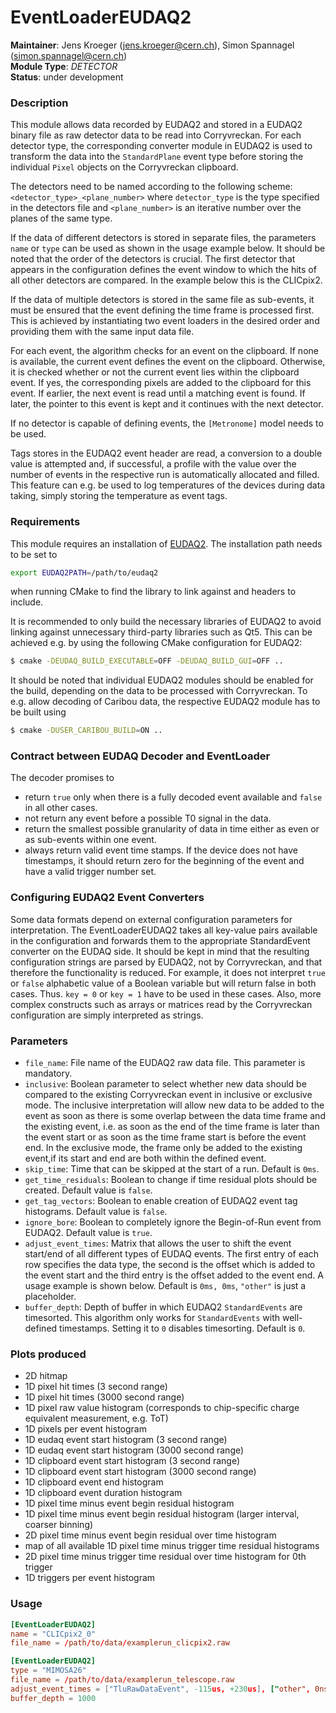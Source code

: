 # EventLoaderEUDAQ2
**Maintainer**: Jens Kroeger (<jens.kroeger@cern.ch>), Simon Spannagel (<simon.spannagel@cern.ch>)  
**Module Type**: *DETECTOR*  
**Status**: under development

### Description
This module allows data recorded by EUDAQ2 and stored in a EUDAQ2 binary file as raw detector data to be read into Corryvreckan.
For each detector type, the corresponding converter module in EUDAQ2 is used to transform the data into the `StandardPlane` event type before storing the individual `Pixel` objects on the Corryvreckan clipboard.

The detectors need to be named according to the following scheme: `<detector_type>_<plane_number>` where `detector_type` is the type specified in the detectors file and `<plane_number>` is an iterative number over the planes of the same type.

If the data of different detectors is stored in separate files, the parameters `name` or `type` can be used as shown in the usage example below.
It should be noted that the order of the detectors is crucial.
The first detector that appears in the configuration defines the event window to which the hits of all other detectors are compared.
In the example below this is the CLICpix2.

If the data of multiple detectors is stored in the same file as sub-events, it must be ensured that the event defining the time frame is processed first.
This is achieved by instantiating two event loaders in the desired order and providing them with the same input data file.

For each event, the algorithm checks for an event on the clipboard.
If none is available, the current event defines the event on the clipboard.
Otherwise, it is checked whether or not the current event lies within the clipboard event.
If yes, the corresponding pixels are added to the clipboard for this event.
If earlier, the next event is read until a matching event is found.
If later, the pointer to this event is kept and it continues with the next detector.

If no detector is capable of defining events, the `[Metronome]` model needs to be used.

Tags stores in the EUDAQ2 event header are read, a conversion to a double value is attempted and, if successful, a profile with the value over the number of events in the respective run is automatically allocated and filled. This feature can e.g. be used to log temperatures of the devices during data taking, simply storing the temperature as event tags.

### Requirements
This module requires an installation of [EUDAQ2](https://eudaq.github.io/). The installation path needs to be set to
```bash
export EUDAQ2PATH=/path/to/eudaq2
```
when running CMake to find the library to link against and headers to include.

It is recommended to only build the necessary libraries of EUDAQ2 to avoid linking against unnecessary third-party libraries such as Qt5.
This can be achieved e.g. by using the following CMake configuration for EUDAQ2:

```bash
$ cmake -DEUDAQ_BUILD_EXECUTABLE=OFF -DEUDAQ_BUILD_GUI=OFF ..
```

It should be noted that individual EUDAQ2 modules should be enabled for the build, depending on the data to be processed with Corryvreckan.
To e.g. allow decoding of Caribou data, the respective EUDAQ2 module has to be built using

```bash
$ cmake -DUSER_CARIBOU_BUILD=ON ..
```

### Contract between EUDAQ Decoder and EventLoader

The decoder promises to
* return `true` only when there is a fully decoded event available and `false` in all other cases.
* not return any event before a possible T0 signal in the data.
* return the smallest possible granularity of data in time either as even or as sub-events within one event.
* always return valid event time stamps. If the device does not have timestamps, it should return zero for the beginning of the event and have a valid trigger number set.

### Configuring EUDAQ2 Event Converters

Some data formats depend on external configuration parameters for interpretation.
The EventLoaderEUDAQ2 takes all key-value pairs available in the configuration and forwards them to the appropriate StandardEvent converter on the EUDAQ side.
It should be kept in mind that the resulting configuration strings are parsed by EUDAQ2, not by Corryvreckan, and that therefore the functionality is reduced.
For example, it does not interpret `true` or `false` alphabetic value of a Boolean variable but will return false in both cases. Thus. `key = 0` or `key = 1` have to be used in these cases.
Also, more complex constructs such as arrays or matrices read by the Corryvreckan configuration are simply interpreted as strings.

### Parameters
* `file_name`: File name of the EUDAQ2 raw data file. This parameter is mandatory.
* `inclusive`: Boolean parameter to select whether new data should be compared to the existing Corryvreckan event in inclusive or exclusive mode. The inclusive interpretation will allow new data to be added to the event as soon as there is some overlap between the data time frame and the existing event, i.e. as soon as the end of the time frame is later than the event start or as soon as the time frame start is before the event end. In the exclusive mode, the frame only be added to the existing event,if its start and end are both within the defined event.
* `skip_time`: Time that can be skipped at the start of a run. Default is `0ms`.
* `get_time_residuals`: Boolean to change if time residual plots should be created. Default value is `false`.
* `get_tag_vectors`: Boolean to enable creation of EUDAQ2 event tag histograms. Default value is `false`.
* `ignore_bore`: Boolean to completely ignore the Begin-of-Run event from EUDAQ2. Default value is `true`.
* `adjust_event_times`: Matrix that allows the user to shift the event start/end of all different types of EUDAQ events. The first entry of each row specifies the data type, the second is the offset which is added to the event start and the third entry is the offset added to the event end. A usage example is shown below. Default is `0ms, 0ms`, `"other"` is just a placeholder.
* `buffer_depth`: Depth of buffer in which EUDAQ2 `StandardEvents` are timesorted. This algorithm only works for `StandardEvents` with well-defined timestamps. Setting it to `0` disables timesorting. Default is `0`.

### Plots produced
* 2D hitmap
* 1D pixel hit times (3 second range)
* 1D pixel hit times (3000 second range)
* 1D pixel raw value histogram (corresponds to chip-specific charge equivalent measurement, e.g. ToT)
* 1D pixels per event histogram
* 1D eudaq event start histogram (3 second range)
* 1D eudaq event start histogram (3000 second range)
* 1D clipboard event start histogram (3 second range)
* 1D clipboard event start histogram (3000 second range)
* 1D clipboard event end histogram
* 1D clipboard event duration histogram
* 1D pixel time minus event begin residual histogram
* 1D pixel time minus event begin residual histogram (larger interval, coarser binning)
* 2D pixel time minus event begin residual over time histogram
* map of all available 1D pixel time minus trigger time residual histograms
* 2D pixel time minus trigger time residual over time histogram for 0th trigger
* 1D triggers per event histogram

### Usage
```toml
[EventLoaderEUDAQ2]
name = "CLICpix2_0"
file_name = /path/to/data/examplerun_clicpix2.raw

[EventLoaderEUDAQ2]
type = "MIMOSA26"
file_name = /path/to/data/examplerun_telescope.raw
adjust_event_times = ["TluRawDataEvent", -115us, +230us], ["other", 0ns, 0ns]
buffer_depth = 1000
```
